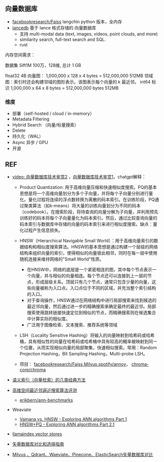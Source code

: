
## 向量数据库

-  [facebookresearch/Faiss](https://github.com/facebookresearch/faiss) 
    langchin python 版本，全内存
- [lancedb](https://github.com/lancedb/lancedb) 基于 lance 格式存储的 向量数据库
    - 支持 multi-modal data (text, images, videos, point clouds, and more) 
    - similarity search, full-text search and SQL.
    - rust



内存空间需求：

数据集 Sift1M  100万，128维, 总计 1 GB

float32 4B 
向量图： 1,000,000 x 128 x 4 bytes = 512,000,000   512MB 
邻域图：索引时还会构建邻域的图形表示。该图表示每个向量的 k 最近邻。
int64 标识
1,000,000 x 64 x 8 bytes = 512,000,000 bytes  512MB



### 维度
- 部署（self-hosted / cloud / in-memory） 
- Metadata Filtering
- Hybrid Search （向量/标量搜索）
- Delete
- 持久化（WAL）
- Async 异步 / GPU
- 开源

## REF
- [video: 向量数据库技术鉴赏2](https://www.bilibili.com/video/BV1BM4y177Dk) ，[向量数据库技术鉴赏1](https://www.bilibili.com/video/BV1BM4y177Dk)，chatgpt解释：
  -  Product Quantization: 用于高维向量压缩和快速相似度搜索。PQ的基本思想是将一个高维向量划分为多个子向量，并将每个子向量分别进行量化。量化过程将连续的浮点数转换为离散的码本索引。在训练阶段，PQ通过聚类算法（如k-means）将大量的训练向量划分为不同的码本（codebook）。在搜索阶段，将待查询的向量分解为子向量，并利用预先训练好的码本将每个子向量量化为码本索引。然后，通过比较查询向量的码本索引与数据库中存储的向量的码本索引来进行相似度搜索。缺点：量化过程产生信息损失。

  - HNSW（Hierarchical Navigable Small World）：用于高维向量索引的数据结构和相似度搜索算法。HNSW的基本思想是通过构建一个层级的网络结构来组织向量的索引，使得相似的向量彼此相邻，同时在每一层中使用随机连接来维持网络的"Small World"性质。
    - 在HNSW中，网络的底层是一个紧密相连的图，其中每个节点表示一个向量，并与相似的向量相连。每个节点还可以连接到上一层的节点，形成层级关系。顶层只有几个节点，通常只包含少量的向量，这些向量被称为入口点。入口点位于不同的区域，并充当整个索引结构的入口。
    - 对于查询操作，HNSW通过在网络结构中进行局部搜索来找到候选的最近邻向量，然后通过进一步的精确搜索来确定最终的最近邻。局部搜索使用跳转链接快速定位到相似的节点，而精确搜索则在候选集合中计算实际的相似度。
    - 广泛用于图像检索、文本搜索、推荐系统等领域
  - LSH（Locality Sensitive Hashing）将输入的向量映射到哈希码或哈希桶，具有相似性的向量在哈希码或哈希桶中具有较高的概率被映射到同一个位置，从而实现相似向量的局部聚集，快速相似搜索。常用：Random Projection Hashing，Bit Sampling Hashing，Multi-probe LSH。
  - 项目： [facebookresearch/Faiss](https://github.com/facebookresearch/faiss),[Milvus](https://github.com/milvus-io/milvus),[spotify/annoy](https://github.com/spotify/annoy)， [chroma-core/chroma](https://github.com/chroma-core/chroma)

- [语义索引（向量检索）的几类经典方法](https://zhuanlan.zhihu.com/p/161467314)
- [高维空间最近邻逼近搜索算法评测](https://zhuanlan.zhihu.com/p/37381294) 
  - [erikbern/ann-benchmarks](https://github.com/erikbern/ann-benchmarks)


- Weaviate
  - [Vamana vs. HNSW - Exploring ANN algorithms Part 1](https://weaviate.io/blog/ann-algorithms-vamana-vs-hnsw)
  - [HNSW+PQ - Exploring ANN algorithms Part 2.1](https://weaviate.io/blog/ann-algorithms-hnsw-pq)

- [llamaindex vector stores](https://gpt-index.readthedocs.io/en/latest/core_modules/data_modules/storage/vector_stores.html)

- [矢量数据库对比和选择指南](https://zhuanlan.zhihu.com/p/641822949)
- [Milvus 、Qdrant、Waeviate、Pinecone、ElasticSearch矢量数据库对比](https://zhuanlan.zhihu.com/p/641268774)